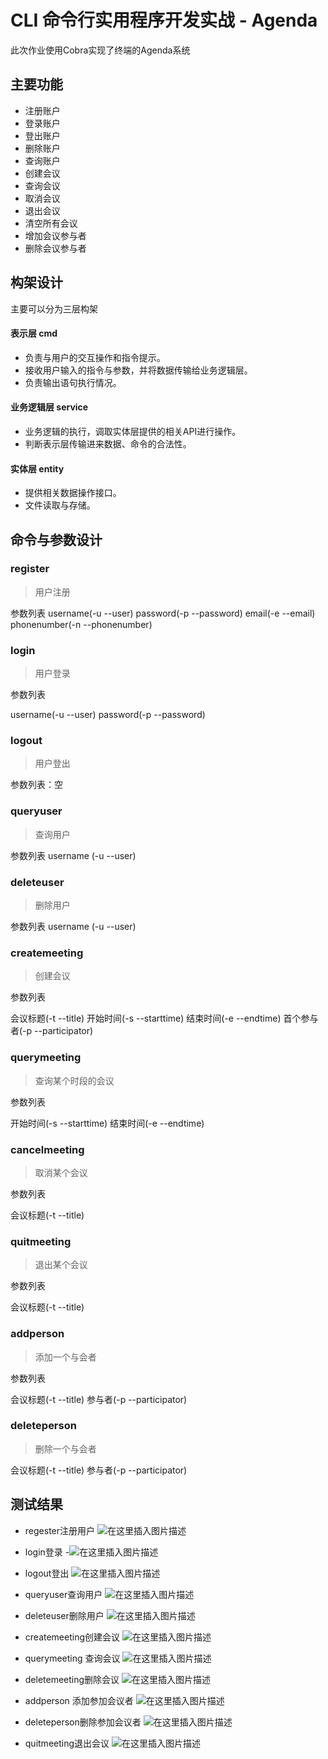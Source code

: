# CLI 命令行实用程序开发实战 - Agenda

此次作业使用Cobra实现了终端的Agenda系统

## 主要功能
- 注册账户
- 登录账户
- 登出账户
- 删除账户
- 查询账户
- 创建会议
- 查询会议
- 取消会议
- 退出会议
- 清空所有会议
- 增加会议参与者
- 删除会议参与者

##  构架设计

主要可以分为三层构架
#### 表示层 cmd
- 负责与用户的交互操作和指令提示。
-  接收用户输入的指令与参数，并将数据传输给业务逻辑层。
 - 负责输出语句执行情况。
#### 业务逻辑层 service
- 业务逻辑的执行，调取实体层提供的相关API进行操作。
- 判断表示层传输进来数据、命令的合法性。
#### 实体层 entity
 -  提供相关数据操作接口。
 -  文件读取与存储。

## 命令与参数设计
### register

> 用户注册

参数列表
username(-u --user)
password(-p --password)
email(-e --email)
phonenumber(-n --phonenumber)

### login

> 用户登录

参数列表

username(-u --user)
password(-p --password)

###  logout
> 用户登出

参数列表：空


### queryuser
> 查询用户

参数列表
username (-u --user)

### deleteuser
> 删除用户

参数列表
username (-u --user)


### createmeeting
> 创建会议

参数列表

会议标题(-t --title)
开始时间(-s --starttime)
结束时间(-e --endtime)
首个参与者(-p --participator)

###  querymeeting
> 查询某个时段的会议

参数列表

开始时间(-s --starttime)
结束时间(-e --endtime)

###  cancelmeeting
> 取消某个会议

参数列表

会议标题(-t --title)

### quitmeeting
> 退出某个会议

参数列表

会议标题(-t --title)


### addperson
> 添加一个与会者

参数列表

会议标题(-t --title)
参与者(-p --participator)

### deleteperson
> 删除一个与会者

会议标题(-t --title)
参与者(-p --participator)

  
  
## 测试结果

 - regester注册用户
![在这里插入图片描述](https://img-blog.csdnimg.cn/20181104003343369.png)

- login登录
-![在这里插入图片描述](https://img-blog.csdnimg.cn/20181104003445979.png)

- logout登出
![在这里插入图片描述](https://img-blog.csdnimg.cn/20181104003634591.png)

- queryuser查询用户
![在这里插入图片描述](https://img-blog.csdnimg.cn/20181104003709962.png?x-oss-process=image/watermark,type_ZmFuZ3poZW5naGVpdGk,shadow_10,text_aHR0cHM6Ly9ibG9nLmNzZG4ubmV0L21pcmFjbGUzMw==,size_16,color_FFFFFF,t_70)


- deleteuser删除用户
![在这里插入图片描述](https://img-blog.csdnimg.cn/20181104003744662.png)

- createmeeting创建会议
![在这里插入图片描述](https://img-blog.csdnimg.cn/20181104003909942.png)


- querymeeting 查询会议
![在这里插入图片描述](https://img-blog.csdnimg.cn/20181104003932768.png)

- deletemeeting删除会议
![在这里插入图片描述](https://img-blog.csdnimg.cn/20181104004120415.png)

- addperson 添加参加会议者
![在这里插入图片描述](https://img-blog.csdnimg.cn/20181104004159465.png)


- deleteperson删除参加会议者
![在这里插入图片描述](https://img-blog.csdnimg.cn/20181104004222371.png)

- quitmeeting退出会议
![在这里插入图片描述](https://img-blog.csdnimg.cn/20181104004551831.png)

